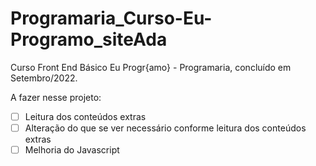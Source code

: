 # Programaria_Curso-Eu-Programo_siteAda
Curso Front End Básico Eu Progr{amo} - Programaria, concluído em Setembro/2022.

A fazer nesse projeto:

-[ ] Leitura dos conteúdos extras
-[ ] Alteração do que se ver necessário conforme leitura dos conteúdos extras
-[ ] Melhoria do Javascript
